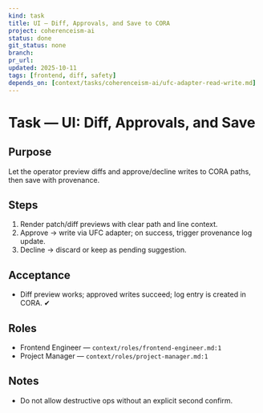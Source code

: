 ```yaml
---
kind: task
title: UI — Diff, Approvals, and Save to CORA
project: coherenceism-ai
status: done
git_status: none
branch: 
pr_url: 
updated: 2025-10-11
tags: [frontend, diff, safety]
depends_on: [context/tasks/coherenceism-ai/ufc-adapter-read-write.md]
---
```


# Task — UI: Diff, Approvals, and Save

## Purpose
Let the operator preview diffs and approve/decline writes to CORA paths, then save with provenance.

## Steps
1) Render patch/diff previews with clear path and line context.
2) Approve → write via UFC adapter; on success, trigger provenance log update.
3) Decline → discard or keep as pending suggestion.

## Acceptance
- Diff preview works; approved writes succeed; log entry is created in CORA. ✔

## Roles
- Frontend Engineer — `context/roles/frontend-engineer.md:1`
- Project Manager — `context/roles/project-manager.md:1`

## Notes
- Do not allow destructive ops without an explicit second confirm.
